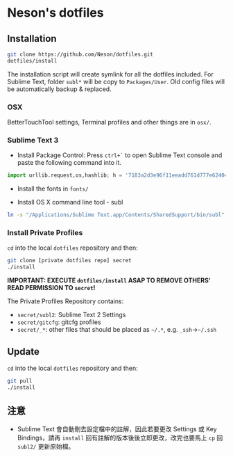 Neson's dotfiles
================

## Installation

```bash
git clone https://github.com/Neson/dotfiles.git
dotfiles/install
```
The installation script will create symlink for all the dotfiles included.
For Sublime Text, folder `subl*` will be copy to `Packages/User`.
Old config files will be automatically backup & replaced.

### OSX

BetterTouchTool settings, Terminal profiles and other things are in `osx/`.

### Sublime Text 3

* Install Package Control:
  Press `` ctrl+` `` to open Sublime Text console and paste the following command into it.

```python
import urllib.request,os,hashlib; h = '7183a2d3e96f11eeadd761d777e62404e330c659d4bb41d3bdf022e94cab3cd0'; pf = 'Package Control.sublime-package'; ipp = sublime.installed_packages_path(); urllib.request.install_opener( urllib.request.build_opener( urllib.request.ProxyHandler()) ); by = urllib.request.urlopen( 'http://sublime.wbond.net/' + pf.replace(' ', '%20')).read(); dh = hashlib.sha256(by).hexdigest(); print('Error validating download (got %s instead of %s), please try manual install' % (dh, h)) if dh != h else open(os.path.join( ipp, pf), 'wb' ).write(by)
```

* Install the fonts in `fonts/`

* Install OS X command line tool - subl

```bash
ln -s "/Applications/Sublime Text.app/Contents/SharedSupport/bin/subl" ~/bin/subl
```

### Install Private Profiles

`cd` into the local `dotfiles` repository and then:
```bash
git clone [private dotfiles repo] secret
./install
```

**IMPORTANT: EXECUTE `dotfiles/install` ASAP TO REMOVE OTHERS' READ PERMISSION TO `secret`!**

The Private Profiles Repository contains:
* `secret/subl2`: Sublime Text 2 Settings
* `secret/gitcfg`: gitcfg profiles
* `secret/_*`: other files that should be placed as `~/.*`, e.g. `_ssh`→`~/.ssh`

## Update

`cd` into the local `dotfiles` repository and then:
```bash
git pull
./install
```

## 注意

* Sublime Text 會自動刪去設定檔中的註解，因此若要更改 Settings 或 Key Bindings，請再 `install` 回有註解的版本後後立即更改，改完也要馬上 `cp` 回 `subl2/` 更新原始檔。
